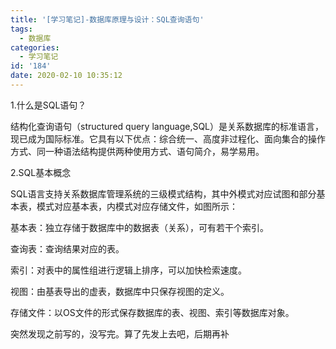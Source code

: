 ```yaml
---
title: '[学习笔记]-数据库原理与设计：SQL查询语句'
tags:
  - 数据库
categories:
  - 学习笔记
id: '184'
date: 2020-02-10 10:35:12
---
```


1.什么是SQL语句？

 结构化查询语句（structured query language,SQL）是关系数据库的标准语言，现已成为国际标准。它具有以下优点：综合统一、高度非过程化、面向集合的操作方式、同一种语法结构提供两种使用方式、语句简介，易学易用。

<!--more-->

2.SQL基本概念 

SQL语言支持关系数据库管理系统的三级模式结构，其中外模式对应试图和部分基本表，模式对应基本表，内模式对应存储文件，如图所示： 

基本表：独立存储于数据库中的数据表（关系），可有若干个索引。 

查询表：查询结果对应的表。 

索引：对表中的属性组进行逻辑上排序，可以加快检索速度。

视图：由基表导出的虚表，数据库中只保存视图的定义。 

存储文件：以OS文件的形式保存数据库的表、视图、索引等数据库对象。

突然发现之前写的，没写完。算了先发上去吧，后期再补